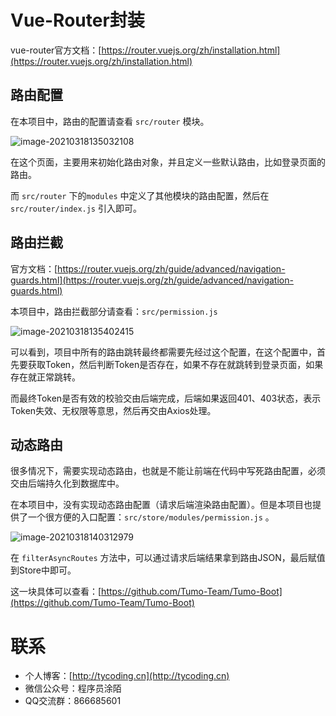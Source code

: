# Vue-Router封装

vue-router官方文档：[https://router.vuejs.org/zh/installation.html](https://router.vuejs.org/zh/installation.html)

## 路由配置

在本项目中，路由的配置请查看 `src/router` 模块。

![image-20210318135032108](http://tycoding.cn/imgs/20210318135032.png)

在这个页面，主要用来初始化路由对象，并且定义一些默认路由，比如登录页面的路由。

而 `src/router` 下的`modules` 中定义了其他模块的路由配置，然后在 `src/router/index.js` 引入即可。

## 路由拦截

官方文档：[https://router.vuejs.org/zh/guide/advanced/navigation-guards.html](https://router.vuejs.org/zh/guide/advanced/navigation-guards.html)

本项目中，路由拦截部分请查看：`src/permission.js`

![image-20210318135402415](http://tycoding.cn/imgs/20210318135402.png)

可以看到，项目中所有的路由跳转最终都需要先经过这个配置，在这个配置中，首先要获取Token，然后判断Token是否存在，如果不存在就跳转到登录页面，如果存在就正常跳转。

而最终Token是否有效的校验交由后端完成，后端如果返回401、403状态，表示Token失效、无权限等意思，然后再交由Axios处理。

## 动态路由

很多情况下，需要实现动态路由，也就是不能让前端在代码中写死路由配置，必须交由后端持久化到数据库中。

在本项目中，没有实现动态路由配置（请求后端渲染路由配置）。但是本项目也提供了一个很方便的入口配置：`src/store/modules/permission.js` 。

![image-20210318140312979](http://tycoding.cn/imgs/20210318140313.png)

在 `filterAsyncRoutes` 方法中，可以通过请求后端结果拿到路由JSON，最后赋值到Store中即可。

这一块具体可以查看：[https://github.com/Tumo-Team/Tumo-Boot](https://github.com/Tumo-Team/Tumo-Boot)

# 联系

- 个人博客：[http://tycoding.cn](http://tycoding.cn)
- 微信公众号：程序员涂陌
- QQ交流群：866685601
